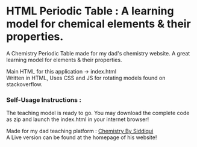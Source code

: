 **HTML Periodic Table : A learning model for chemical elements & their properties.**
=================================================================================

A Chemistry Periodic Table made for my dad's chemistry website. A great learning model for elements & their properties.

Main HTML for this application -> index.html  
Written in HTML, Uses CSS and JS for rotating models found on stackoverflow.

### **Self-Usage Instructions :**

The teaching model is ready to go. You may download the complete code as zip and launch the index.html in your internet browser!

Made for my dad teaching platform : [Chemistry By Siddiqui](https://chemistrybysiddiqui.com)  
A Live version can be found at the homepage of his website!
